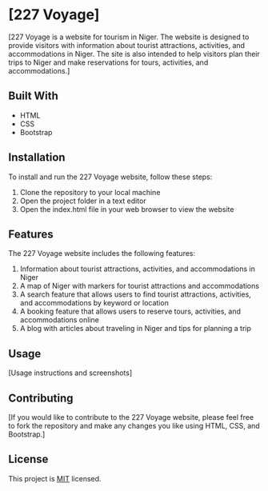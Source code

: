 # [227 Voyage]

[227 Voyage is a website for tourism in Niger. The website is designed to provide visitors with information about tourist attractions, activities, and accommodations in Niger. The site is also intended to help visitors plan their trips to Niger and make reservations for tours, activities, and accommodations.]

## Built With

- HTML
- CSS
- Bootstrap

## Installation
To install and run the 227 Voyage website, follow these steps:

1. Clone the repository to your local machine
2. Open the project folder in a text editor
3. Open the index.html file in your web browser to view the website
## Features
The 227 Voyage website includes the following features:

1. Information about tourist attractions, activities, and accommodations in Niger
2. A map of Niger with markers for tourist attractions and accommodations
3. A search feature that allows users to find tourist attractions, activities, and accommodations by keyword or location
4. A booking feature that allows users to reserve tours, activities, and accommodations online
5. A blog with articles about traveling in Niger and tips for planning a trip
## Usage

[Usage instructions and screenshots]

## Contributing

[If you would like to contribute to the 227 Voyage website, please feel free to fork the repository and make any changes you like using HTML, CSS, and Bootstrap.]

## License
This project is [MIT](https://github.com/Yacoubou-seidou/227voyages/LICENSE.md) licensed.
